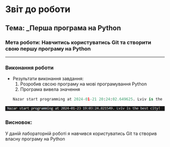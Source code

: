 # Звіт до роботи
## Тема: _Перша програма на Python
### Мета роботи: Навчитись користуватись Git та створити свою першу програму на Python
---
### Виконання роботи
- Результати виконання завдання:
    1. Розробив свсою програму на мові програмування Python
    1. Програма вивела значення 
    ```python
    Nazar start programming at 2024-01-21 20:24:02.649625. Lviv is the best city!
    ```
![alt text](https://github.com/nrezn/reznichenko/blob/main/1%20laba/Pictures/Screenshot_1.png "Результат")


### Висновок: 
У даній лабораторній роботі я навчився користуватись Git та створив власну програму на Python
